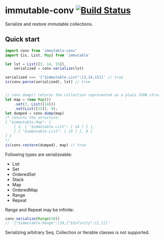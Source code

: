 # immutable-conv [![Build Status](https://travis-ci.org/thaumant/immutable-conv.svg?branch=master)](https://travis-ci.org/thaumant/immutable-conv)

Serialize and restore immutable collections.

## Quick start
```javascript
import conv from 'immutable-conv'
import {is, List, Map} from 'immutable'

let lst = List([3, 14, 15]),
    serialized = conv.serialize(lst)

serialized === '{"$immutable.List":[3,14,15]}' // true
is(conv.parse(serialized), lst) // true


// conv.dump() returns the collection represented as a plain JSON structure
let map = (new Map())
    .set(3, List([14]))
    .set(List([15]), 9);
let dumped = conv.dump(map)
/* returns the structure:
{ "$immutable.Map": [
    [ 3, { "$immutable.List": [ 14 ] } ],
    [ { "$immutable.List": [ 15 ] }, 9 ]
] }
*/
is(conv.restore(dumped), map) // true

```

Following types are serializeable:
- List
- Set
- OrderedSet
- Stack
- Map
- OrderedMap
- Range
- Repeat

Range and Repeat may be infinite:
```javascript
conv.serialize(Range(10))
// '{"$immutable.Range":[10,{"$Infinity":1},1]}'
```

Serializing arbitrary Seq, Collection or Iterable classes is not supported.
